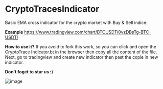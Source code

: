 # CryptoTracesIndicator
Basic EMA cross indicator for the crypto market with Buy &amp; Sell indice.

**Example** https://www.tradingview.com/chart/BTCUSDT/0vzDBsTg-BTC-USDT/

**How to use it?**    If you avoid to fork this work, so you can click and open the CryptoTrace Indicator.bt in the browser
then copy all the content of the file. Next, go to tradingview and create new indicator then past the copie in new indicator.

**Don't foget to star us :)**


![image](https://user-images.githubusercontent.com/13586746/151208477-ae1fae3d-3e3f-4560-8ca5-357566e1ed3d.png)

